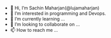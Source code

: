 - 👋 Hi, I’m Sachin Maharjan(@lujamaharjan)
- 👀 I’m interested in programming and Devops.
- 🌱 I’m currently learning ...
- 💞️ I’m looking to collaborate on ...
- 📫 How to reach me ...

<!---
lujamaharjan/lujamaharjan is a ✨ special ✨ repository because its `README.md` (this file) appears on your GitHub profile.
You can click the Preview link to take a look at your changes.
--->
